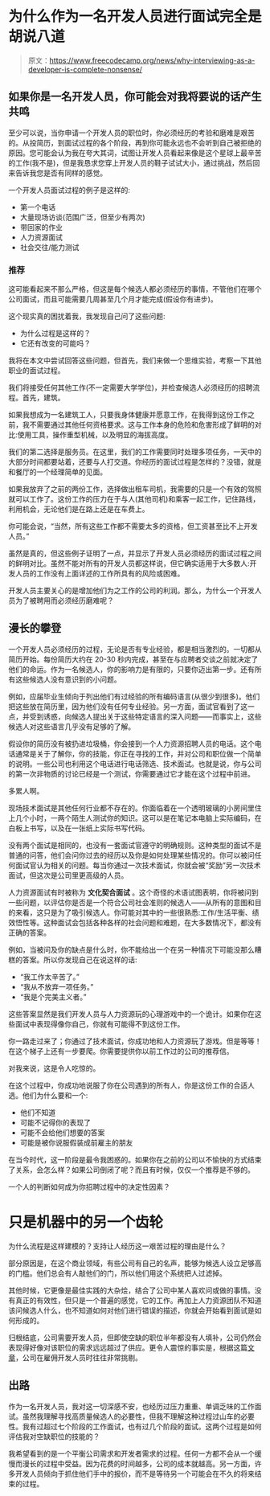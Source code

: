 # 为什么作为一名开发人员进行面试完全是胡说八道

> 原文：<https://www.freecodecamp.org/news/why-interviewing-as-a-developer-is-complete-nonsense/>

## 如果你是一名开发人员，你可能会对我将要说的话产生共鸣

至少可以说，当你申请一个开发人员的职位时，你必须经历的考验和磨难是艰苦的。从投简历，到面试过程的各个阶段，再到你可能永远也不会听到自己被拒绝的原因。您可能会认为我在夸大其词，试图让开发人员看起来像是这个星球上最辛苦的工作(我不是)，但是我恳求您穿上开发人员的鞋子试试大小，通过挑战，然后回来告诉我您是否有同样的感觉。

一个开发人员面试过程的例子是这样的:

*   第一个电话
*   大量现场访谈(范围广泛，但至少有两次)
*   带回家的作业
*   人力资源面试
*   社会交往/能力测试

### 推荐

这可能看起来不那么严格，但这是每个候选人都必须经历的事情，不管他们在哪个公司面试，而且可能需要几周甚至几个月才能完成(假设你有进步)。

这个现实真的困扰着我，我发现自己问了这些问题:

*   为什么过程是这样的？
*   它还有改变的可能吗？

我将在本文中尝试回答这些问题，但首先，我们来做一个思维实验，考察一下其他职业的面试过程。

我们将接受任何其他工作(不一定需要大学学位)，并检查候选人必须经历的招聘流程。首先，建筑。

如果我想成为一名建筑工人，只要我身体健康并愿意工作，在我得到这份工作之前，我不需要通过其他任何资格要求。这与工作本身的危险和危害形成了鲜明的对比:使用工具，操作重型机械，以及明显的海拔高度。

我们的第二选择是服务员。在这里，我们的工作需要同时处理多项任务，一天中的大部分时间都要站着，还要与人打交道。你经历的面试过程是怎样的？没错，就是和餐厅的一个经理简单的见面。

如果我放弃了之前的两份工作，选择做出租车司机，我需要的只是一个有效的驾照就可以工作了。这份工作的压力在于与人(其他司机)和乘客一起工作，记住路线，利用机会，无论他们是在路上还是在车费上。

你可能会说，“当然，所有这些工作都不需要太多的资格，但工资甚至比不上开发人员。”

虽然是真的，但这些例子证明了一点，并显示了开发人员必须经历的面试过程之间的鲜明对比。虽然不能对所有的开发人员都这样说，但它确实适用于大多数人:开发人员的工作没有上面详述的工作所具有的风险或困难。

开发人员主要关心的是增加他们为之工作的公司的利润。那么，为什么一个开发人员为了被聘用而必须经历磨难呢？

## 漫长的攀登

一个开发人员必须经历的过程，无论是否有专业经验，都是相当激烈的。一切都从简历开始。每份简历大约在 20-30 秒内完成，甚至在与应聘者交谈之前就决定了他们的命运。作为一名候选人，你的影响力是有限的，只要你迈出第一步。还有所有这些候选人没有意识到的小问题。

例如，应届毕业生倾向于列出他们有过经验的所有编码语言(从很少到很多)。他们把这些放在简历里，因为他们没有任何专业经验。另一方面，面试官看到了这一点，并受到诱惑，向候选人提出关于这些特定语言的深入问题——而事实上，这些候选人对这些语言几乎没有足够的了解。

假设你的简历没有被扔进垃圾桶，你会接到一个人力资源招聘人员的电话。这个电话通常是关于了解你，你的技能，你正在寻找的工作，并对公司和职位做一个简单的说明。一些公司也利用这个电话进行电话筛选、技术面试。也就是说，你与公司的第一次非物质的讨论已经是一个测试，你需要通过它才能在这个过程中前进。

多累人啊。

现场技术面试是其他任何行业都不存在的。你面临着在一个透明玻璃的小房间里住上几个小时，一两个陌生人测试你的知识。这可以是在笔记本电脑上实际编码，在白板上书写，以及在一张纸上实际书写代码。

没有两个面试是相同的，也没有一套面试官遵守的明确规则。这种类型的面试不是普通的问答，他们会问你过去的经历以及你是如何处理某些情况的。你可以被问任何面试官认为相关的问题。每当你通过一次技术面试，你就会被“奖励”另一次技术面试，但这次是公司里更高级的人员。

人力资源面试有时被称为 **文化契合面试** 。这个奇怪的术语试图表明，你将被问到一些问题，以评估你是否是一个符合公司社会准则的候选人——从所有的意图和目的来看，这只是为了吸引候选人。你可能对其中的一些很熟悉:工作/生活平衡、绩效悟性等。这种面试会包括各种各样的社会问题和难题，在大多数情况下，都没有正确的答案。

例如，当被问及你的缺点是什么时，你不能给出一个在另一种情况下可能没那么糟糕的答案。所以你发现自己在说这样的话:

*   “我工作太辛苦了。”
*   “我从不放弃一项任务。”
*   “我是个完美主义者。”

这些答案显然是我们开发人员与人力资源玩的心理游戏中的一个诡计。如果你在这些面试中表现得像你自己，你就有可能得不到这份工作。

你一路走过来了；你通过了技术面试，你成功地和人力资源玩了游戏。但是等等！在这个梯子上还有一步要爬。你需要提供你以前工作过的公司的推荐信。

对我来说，这是令人吃惊的。

在这个过程中，你成功地说服了你在公司遇到的所有人，你是这份工作的合适人选。他们为什么要和一个:

*   他们不知道
*   可能不记得你的表现了
*   可能不会给他们想要的答案
*   可能是被你说服假装成前雇主的朋友

在当今时代，这一阶段是最令我困惑的。如果你在之前的公司以不愉快的方式结束了关系，会怎么样？如果公司倒闭了呢？而且有时候，仅仅一个推荐是不够的。

一个人的判断如何成为你招聘过程中的决定性因素？

# 只是机器中的另一个齿轮

为什么流程是这样建模的？支持让人经历这一艰苦过程的理由是什么？

部分原因是，在这个商业领域，有些公司有自己的名声，能够为候选人设立足够高的门槛。他们总会有人敲他们的门，所以他们用这个系统把人过滤掉。

其他时候，它更像是最佳实践的大杂烩，结合了公司中某人喜欢问或做的事情。没有真正的有效性，但只是一个普遍的感觉，它的工作。再加上人力资源团队不知道该问候选人什么，也不知道如何对他们进行错误的描述，你就会开始看到面试是如何形成的。

归根结底，公司需要开发人员，但即使空缺的职位半年都没有人填补，公司仍然会表现得好像对该职位的需求远远超过了供应。更令人震惊的事实是，根据这篇[文章](https://www.freecodecamp.org/news/top-2020-it-skills/)，公司在雇佣开发人员时往往非常挑剔。

## 出路

作为一名开发人员，我对这一切深感不安，也经历过压力重重、单调乏味的工作面试。虽然我理解寻找高质量候选人的必要性，但我不理解这种过程过山车的必要性。我有过超过七个阶段的工作面试，也有过几个阶段的面试。这两个过程是如何评估我对空缺职位的技能的？

我希望看到的是一个平衡公司需求和开发者需求的过程。任何一方都不会从一个缓慢而漫长的过程中受益。因为花费的时间越多，公司的成本就越高。另一方面，许多开发人员倾向于抓住他们手中的报价，而不是等待另一个可能会在不久的将来结束的过程。